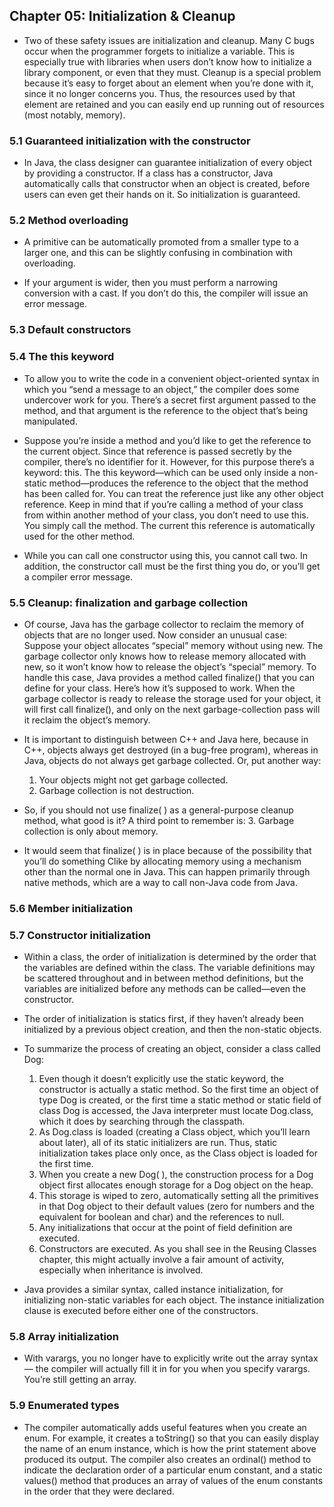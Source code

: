 ## Chapter 05: Initialization & Cleanup

- Two of these safety issues are initialization and cleanup. Many C bugs occur when the programmer forgets to initialize a variable. This is especially true with libraries when users don’t know how to initialize a library component, or even that they must. Cleanup is a special problem because it’s easy to forget about an element when you’re done with it, since it no longer concerns you. Thus, the resources used by that element are retained and you can easily end up running out of resources (most notably, memory).

### 5.1 Guaranteed initialization with the constructor

- In Java, the class designer can guarantee initialization of every object by providing a constructor. If a class has a constructor, Java automatically calls that constructor when an object is created, before users can even get their hands on it. So initialization is guaranteed.

### 5.2 Method overloading

- A primitive can be automatically promoted from a smaller type to a larger one, and this can be slightly confusing in combination with overloading.

- If your argument is wider, then you must perform a narrowing conversion with a cast. If you don’t do this, the compiler will issue an error message.

### 5.3 Default constructors

### 5.4 The this keyword

- To allow you to write the code in a convenient object-oriented syntax in which you “send a message to an object,” the compiler does some undercover work for you. There’s a secret first argument passed to the method, and that argument is the reference to the object that’s being manipulated.

- Suppose you’re inside a method and you’d like to get the reference to the current object. Since that reference is passed secretly by the compiler, there’s no identifier for it. However, for this purpose there’s a keyword: this. The this keyword—which can be used only inside a non-static method—produces the reference to the object that the method has been called for. You can treat the reference just like any other object reference. Keep in mind that if you’re calling a method of your class from within another method of your class, you don’t need to use this. You simply call the method. The current this reference is automatically used for the other method. 

- While you can call one constructor using this, you cannot call two. In addition, the constructor call must be the first thing you do, or you’ll get a compiler error message.

### 5.5 Cleanup: finalization and garbage collection

- Of course, Java has the garbage collector to reclaim the memory of objects that are no longer used. Now consider an unusual case: Suppose your object allocates “special” memory without using new. The garbage collector only knows how to release memory allocated with new, so it won’t know how to release the object’s “special” memory. To handle this case, Java provides a method called finalize() that you can define for your class. Here’s how it’s supposed to work. When the garbage collector is ready to release the storage used for your object, it will first call finalize(), and only on the next garbage-collection pass will it reclaim the object’s memory.

- It is important to distinguish between C++ and Java here, because in C++, objects always get destroyed (in a bug-free program), whereas in Java, objects do not always get garbage collected. Or, put another way:
	1. Your objects might not get garbage collected.
	2. Garbage collection is not destruction.

- So, if you should not use finalize( ) as a general-purpose cleanup method, what good is it? A third point to remember is:
	3. Garbage collection is only about memory.

- It would seem that finalize( ) is in place because of the possibility that you’ll do something Clike by allocating memory using a mechanism other than the normal one in Java. This can happen primarily through native methods, which are a way to call non-Java code from Java.

### 5.6 Member initialization

### 5.7 Constructor initialization

- Within a class, the order of initialization is determined by the order that the variables are defined within the class. The variable definitions may be scattered throughout and in between method definitions, but the variables are initialized before any methods can be called—even the constructor.

- The order of initialization is statics first, if they haven’t already been initialized by a previous object creation, and then the non-static objects.

- To summarize the process of creating an object, consider a class called Dog:
	1. Even though it doesn’t explicitly use the static keyword, the constructor is actually a static method. So the first time an object of type Dog is created, or the first time a static method or static field of class Dog is accessed, the Java interpreter must locate Dog.class, which it does by searching through the classpath.
	2. As Dog.class is loaded (creating a Class object, which you’ll learn about later), all of its static initializers are run. Thus, static initialization takes place only once, as the Class object is loaded for the first time.
	3. When you create a new Dog( ), the construction process for a Dog object first allocates enough storage for a Dog object on the heap.
	4. This storage is wiped to zero, automatically setting all the primitives in that Dog object to their default values (zero for numbers and the equivalent for boolean and char) and the references to null.
	5. Any initializations that occur at the point of field definition are executed.
	6. Constructors are executed. As you shall see in the Reusing Classes chapter, this might actually involve a fair amount of activity, especially when inheritance is involved.

- Java provides a similar syntax, called instance initialization, for initializing non-static variables for each object. The instance initialization clause is executed before either one of the constructors.

### 5.8 Array initialization

- With varargs, you no longer have to explicitly write out the array syntax — the compiler will actually fill it in for you when you specify varargs. You’re still getting an array.

### 5.9 Enumerated types

- The compiler automatically adds useful features when you create an enum. For example, it creates a toString() so that you can easily display the name of an enum instance, which is how the print statement above produced its output. The compiler also creates an ordinal() method to indicate the declaration order of a particular enum constant, and a static values() method that produces an array of values of the enum constants in the order that they were declared.